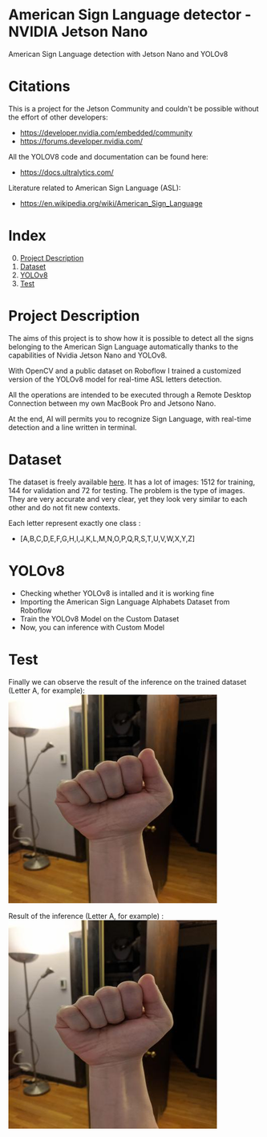 # American Sign Language detector - NVIDIA Jetson Nano
American Sign Language detection with Jetson Nano and YOLOv8

# Citations
This is a project for the Jetson Community and couldn't be possible without the effort of other developers:
  - https://developer.nvidia.com/embedded/community
  - https://forums.developer.nvidia.com/
    
All the YOLOV8 code and documentation can be found here:
  - https://docs.ultralytics.com/

Literature related to American Sign Language (ASL):
- https://en.wikipedia.org/wiki/American_Sign_Language

# Index
0.  [Project Description](https://github.com/gerardiandre79/asljetsonyolov8/blob/main/README.md#project-description)
1.  [Dataset](https://github.com/gerardiandre79/asljetsonyolov8/blob/main/README.md#dataset)
2.  [YOLOv8](https://github.com/gerardiandre79/asljetsonyolov8/blob/main/README.md#yolov8)
3.  [Test](https://github.com/gerardiandre79/asljetsonyolov8/blob/main/README.md#test)

# Project Description
The aims of this project is to show how it is possible to detect all the signs belonging to the American Sign Language automatically thanks to the capabilities of Nvidia Jetson Nano and YOLOv8.

With OpenCV and a public dataset on Roboflow I trained a customized version of the YOLOv8 model for real-time ASL letters detection.

All the operations are intended to be executed through a Remote Desktop Connection between my own MacBook Pro and Jetsono Nano.

At the end, AI will permits you to recognize Sign Language, with real-time detection and a line written in terminal.

# Dataset

The dataset is freely available [here](https://public.roboflow.com/object-detection/american-sign-language-letters/1). It has a lot of images: 1512 for training, 144 for validation and 72 for testing. The problem is the type of images. They are very accurate and very clear, yet they look very similar to each other and do not fit new contexts.

Each letter represent exactly one class :
- [A,B,C,D,E,F,G,H,I,J,K,L,M,N,O,P,Q,R,S,T,U,V,W,X,Y,Z]

# YOLOv8
- Checking whether YOLOv8 is intalled and it is working fine
- Importing the American Sign Language Alphabets Dataset from Roboflow
- Train the YOLOv8 Model on the Custom Dataset
- Now, you can inference with Custom Model

# Test
Finally we can observe the result of the inference on the trained dataset (Letter A, for example):
![American Sign Language - Sign of Letter A](/images/A22_jpg.rf.f02ad8558ce1c88213b4f83c0bc66bc8.jpg)

Result of the inference (Letter A, for example) :
![American Sign Language - Sign of Letter A Detected](/images/A22_jpg.rf.f02ad8558ce1c88213b4f83c0bc66bc8.jpg)




